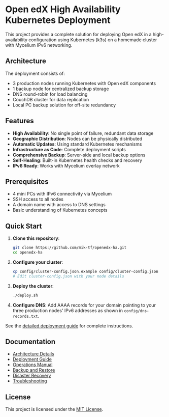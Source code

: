 # Open edX High Availability Kubernetes Deployment

This project provides a complete solution for deploying Open edX in a high-availability configuration using Kubernetes (k3s) on a homemade cluster with Mycelium IPv6 networking.

## Architecture

The deployment consists of:
- 3 production nodes running Kubernetes with Open edX components
- 1 backup node for centralized backup storage
- DNS round-robin for load balancing
- CouchDB cluster for data replication
- Local PC backup solution for off-site redundancy

## Features

- **High Availability**: No single point of failure, redundant data storage
- **Geographic Distribution**: Nodes can be physically distributed
- **Automatic Updates**: Using standard Kubernetes mechanisms
- **Infrastructure as Code**: Complete deployment scripts
- **Comprehensive Backup**: Server-side and local backup options
- **Self-Healing**: Built-in Kubernetes health checks and recovery
- **IPv6 Ready**: Works with Mycelium overlay network

## Prerequisites

- 4 mini PCs with IPv6 connectivity via Mycelium
- SSH access to all nodes
- A domain name with access to DNS settings
- Basic understanding of Kubernetes concepts

## Quick Start

1. **Clone this repository**:
   ```bash
   git clone https://github.com/mik-tf/openedx-ha.git
   cd openedx-ha
   ```

2. **Configure your cluster**:
   ```bash
   cp config/cluster-config.json.example config/cluster-config.json
   # Edit cluster-config.json with your node details
   ```

3. **Deploy the cluster**:
   ```bash
   ./deploy.sh
   ```

4. **Configure DNS**:
   Add AAAA records for your domain pointing to your three production nodes' IPv6 addresses as shown in `config/dns-records.txt`.

See the [detailed deployment guide](docs/deployment.md) for complete instructions.

## Documentation

- [Architecture Details](docs/architecture.md)
- [Deployment Guide](docs/deployment.md)
- [Operations Manual](docs/operations.md)
- [Backup and Restore](docs/backup.md)
- [Disaster Recovery](docs/disaster-recovery.md)
- [Troubleshooting](docs/troubleshooting.md)

## License

This project is licensed under the [MIT License](LICENSE).
